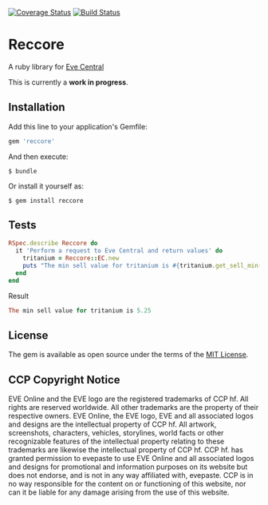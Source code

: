 [![Coverage Status](https://coveralls.io/repos/IceProd/reccore/badge.svg?branch=master&service=github)](https://coveralls.io/github/IceProd/reccore?branch=master)
[![Build Status](https://travis-ci.org/IceProd/reccore.svg?branch=master)](https://travis-ci.org/IceProd/reccore)

# Reccore

A ruby library for [Eve Central](https://eve-central.com/home/develop.html)

This is currently a **work in progress**. 

## Installation

Add this line to your application's Gemfile:

```ruby
gem 'reccore'
```

And then execute:

    $ bundle

Or install it yourself as:

    $ gem install reccore

## Tests


```ruby
RSpec.describe Reccore do
  it 'Perform a request to Eve Central and return values' do
    tritanium = Reccore::EC.new
    puts "The min sell value for tritanium is #{tritanium.get_sell_min('34')}"
  end
end
```

Result
```ruby
The min sell value for tritanium is 5.25

```

## License

The gem is available as open source under the terms of the [MIT License](http://opensource.org/licenses/MIT).


## CCP Copyright Notice

EVE Online and the EVE logo are the registered trademarks of CCP hf. All rights are reserved worldwide. All other trademarks are the property of their respective owners. EVE Online, the EVE logo, EVE and all associated logos and designs are the intellectual property of CCP hf. All artwork, screenshots, characters, vehicles, storylines, world facts or other recognizable features of the intellectual property relating to these trademarks are likewise the intellectual property of CCP hf. CCP hf. has granted permission to evepaste to use EVE Online and all associated logos and designs for promotional and information purposes on its website but does not endorse, and is not in any way affiliated with, evepaste. CCP is in no way responsible for the content on or functioning of this website, nor can it be liable for any damage arising from the use of this website.

